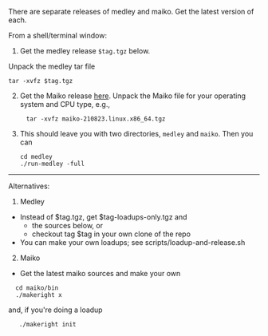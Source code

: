 There are separate releases of medley and maiko.
Get the latest version of each.

From a shell/terminal window:

1. Get the medley release `$tag.tgz` below.

Unpack the medley tar file
  ```
  tar -xvfz $tag.tgz
  ```

2. Get the Maiko release [here](https://github.com/Interlisp/maiko/releases).
Unpack the Maiko file for your operating system and CPU type, e.g.,

```
     tar -xvfz maiko-210823.linux.x86_64.tgz
```

3. This should leave you with two directories, `medley` and `maiko`.
  Then you can 
   ```
   cd medley
   ./run-medley -full
   ```
---
Alternatives:

1. Medley
* Instead of $tag.tgz, get $tag-loadups-only.tgz and 
   * the sources below, or
   * checkout tag $tag in your own clone of the repo
* You can make your own loadups; see scripts/loadup-and-release.sh
2. Maiko
* Get the latest maiko sources and make your own
```
  cd maiko/bin
  ./makeright x
```
and, if you're doing a loadup
```
   ./makeright init
```

  
